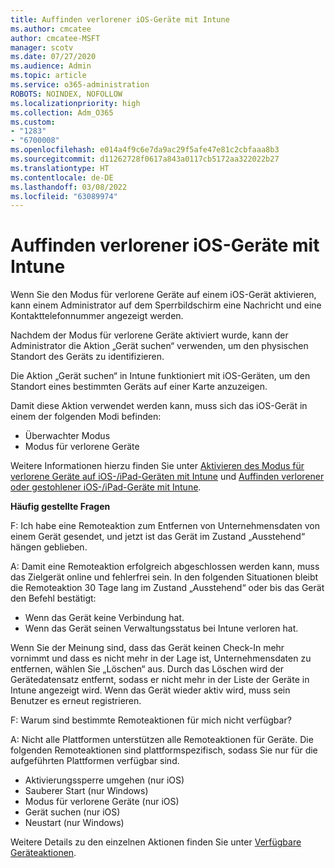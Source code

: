 ```yaml
---
title: Auffinden verlorener iOS-Geräte mit Intune
ms.author: cmcatee
author: cmcatee-MSFT
manager: scotv
ms.date: 07/27/2020
ms.audience: Admin
ms.topic: article
ms.service: o365-administration
ROBOTS: NOINDEX, NOFOLLOW
ms.localizationpriority: high
ms.collection: Adm_O365
ms.custom:
- "1283"
- "6700008"
ms.openlocfilehash: e014a4f9c6e7da9ac29f5afe47e81c2cbfaaa8b3
ms.sourcegitcommit: d11262728f0617a843a0117cb5172aa322022b27
ms.translationtype: HT
ms.contentlocale: de-DE
ms.lasthandoff: 03/08/2022
ms.locfileid: "63089974"
---
```

# <a name="locating-lost-ios-devices-with-intune"></a>Auffinden verlorener iOS-Geräte mit Intune

Wenn Sie den Modus für verlorene Geräte auf einem iOS-Gerät aktivieren, kann einem Administrator auf dem Sperrbildschirm eine Nachricht und eine Kontakttelefonnummer angezeigt werden.

Nachdem der Modus für verlorene Geräte aktiviert wurde, kann der Administrator die Aktion „Gerät suchen“ verwenden, um den physischen Standort des Geräts zu identifizieren.

Die Aktion „Gerät suchen“ in Intune funktioniert mit iOS-Geräten, um den Standort eines bestimmten Geräts auf einer Karte anzuzeigen.

Damit diese Aktion verwendet werden kann, muss sich das iOS-Gerät in einem der folgenden Modi befinden:

- Überwachter Modus
- Modus für verlorene Geräte

Weitere Informationen hierzu finden Sie unter [Aktivieren des Modus für verlorene Geräte auf iOS-/iPad-Geräten mit Intune](https://docs.microsoft.com/intune/device-lost-mode) und [Auffinden verlorener oder gestohlener iOS-/iPad-Geräte mit Intune](https://docs.microsoft.com/intune/device-locate).

**Häufig gestellte Fragen**

F: Ich habe eine Remoteaktion zum Entfernen von Unternehmensdaten von einem Gerät gesendet, und jetzt ist das Gerät im Zustand „Ausstehend“ hängen geblieben.

A: Damit eine Remoteaktion erfolgreich abgeschlossen werden kann, muss das Zielgerät online und fehlerfrei sein. In den folgenden Situationen bleibt die Remoteaktion 30 Tage lang im Zustand „Ausstehend“ oder bis das Gerät den Befehl bestätigt:

- Wenn das Gerät keine Verbindung hat.
- Wenn das Gerät seinen Verwaltungsstatus bei Intune verloren hat.

Wenn Sie der Meinung sind, dass das Gerät keinen Check-In mehr vornimmt und dass es nicht mehr in der Lage ist, Unternehmensdaten zu entfernen, wählen Sie „Löschen“ aus. Durch das Löschen wird der Gerätedatensatz entfernt, sodass er nicht mehr in der Liste der Geräte in Intune angezeigt wird. Wenn das Gerät wieder aktiv wird, muss sein Benutzer es erneut registrieren.

F: Warum sind bestimmte Remoteaktionen für mich nicht verfügbar?

A: Nicht alle Plattformen unterstützen alle Remoteaktionen für Geräte. Die folgenden Remoteaktionen sind plattformspezifisch, sodass Sie nur für die aufgeführten Plattformen verfügbar sind.

- Aktivierungssperre umgehen (nur iOS)
- Sauberer Start (nur Windows)
- Modus für verlorene Geräte (nur iOS)
- Gerät suchen (nur iOS)
- Neustart (nur Windows)

Weitere Details zu den einzelnen Aktionen finden Sie unter [Verfügbare Geräteaktionen](https://docs.microsoft.com/intune/device-management#available-device-actions).